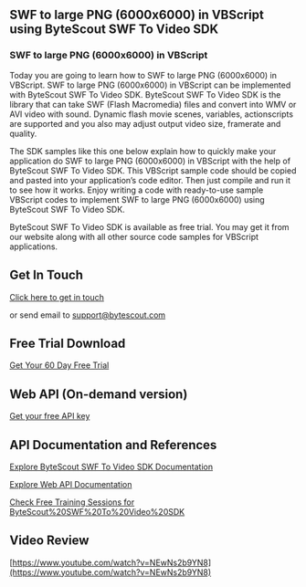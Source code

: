 ## SWF to large PNG (6000x6000) in VBScript using ByteScout SWF To Video SDK

### SWF to large PNG (6000x6000) in VBScript

Today you are going to learn how to SWF to large PNG (6000x6000) in VBScript. SWF to large PNG (6000x6000) in VBScript can be implemented with ByteScout SWF To Video SDK. ByteScout SWF To Video SDK is the library that can take SWF (Flash Macromedia) files and convert into WMV or AVI video with sound. Dynamic flash movie scenes, variables, actionscripts are supported and you also may adjust output video size, framerate and quality.

The SDK samples like this one below explain how to quickly make your application do SWF to large PNG (6000x6000) in VBScript with the help of ByteScout SWF To Video SDK. This VBScript sample code should be copied and pasted into your application’s code editor. Then just compile and run it to see how it works. Enjoy writing a code with ready-to-use sample VBScript codes to implement SWF to large PNG (6000x6000) using ByteScout SWF To Video SDK.

ByteScout SWF To Video SDK is available as free trial. You may get it from our website along with all other source code samples for VBScript applications.

## Get In Touch

[Click here to get in touch](https://bytescout.zendesk.com/hc/en-us/requests/new?subject=ByteScout%20SWF%20To%20Video%20SDK%20Question)

or send email to [support@bytescout.com](mailto:support@bytescout.com?subject=ByteScout%20SWF%20To%20Video%20SDK%20Question) 

## Free Trial Download

[Get Your 60 Day Free Trial](https://bytescout.com/download/web-installer?utm_source=github-readme)

## Web API (On-demand version)

[Get your free API key](https://pdf.co/documentation/api?utm_source=github-readme)

## API Documentation and References

[Explore ByteScout SWF To Video SDK Documentation](https://bytescout.com/documentation/index.html?utm_source=github-readme)

[Explore Web API Documentation](https://pdf.co/documentation/api?utm_source=github-readme)

[Check Free Training Sessions for ByteScout%20SWF%20To%20Video%20SDK](https://academy.bytescout.com/)

## Video Review

[https://www.youtube.com/watch?v=NEwNs2b9YN8](https://www.youtube.com/watch?v=NEwNs2b9YN8)